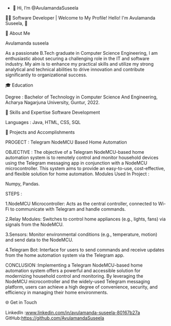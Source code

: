 - 👋 Hi, I’m @AvulamandaSuseela
  
👨‍💻 Software Developer | Welcome to My Profile! Hello! I'm Avulamanda Suseela, 👋

🧠 About Me

Avulamanda suseela

As a passionate B.Tech graduate in Computer Science Engineering, I am enthusiastic about securing a challenging role in the IT and software industry. My aim is to enhance my practical skills and utilize my strong analytical and technical abilities to drive innovation and contribute significantly to organizational success.

🎓 Education

Degree : Bachelor of Technology in Computer Science And Engineering, Acharya Nagarjuna University, Guntur, 2022.

🌟 Skills and Expertise Software Development

Languages :
Java, HTML, CSS, SQL 

🚀 Projects and Accomplishments

PROGECT : Telegram NodeMCU Based Home Automation

OBJECTIVE : The objective of a Telegram NodeMCU-based home automation system is to remotely control and monitor household devices using the Telegram messaging app in conjunction with a NodeMCU microcontroller.
This system aims to provide an easy-to-use, cost-effective, and flexible solution for home automation.
Modules Used In Project :

Numpy, Pandas.

STEPS :

1.NodeMCU Microcontroller: Acts as the central controller, connected to Wi-Fi to communicate with Telegram and handle commands.

2.Relay Modules: Switches to control home appliances (e.g., lights, fans) via signals from the NodeMCU.

3.Sensors: Monitor environmental conditions (e.g., temperature, motion) and send data to the NodeMCU.

4.Telegram Bot: Interface for users to send commands and receive updates from the home automation system via the Telegram app.

CONCLUSION :Implementing a Telegram NodeMCU-based home automation system offers a powerful and accessible solution for modernizing household control and monitoring. By leveraging the NodeMCU microcontroller and the widely-used Telegram messaging platform, users can achieve a high degree of convenience, security, and efficiency in managing their home environments.

🌐 Get in Touch

LinkedIn :www.linkedin.com/in/avulamanda-suseela-80167b27a GitHub:https://github.com/AvulamandaSuseela

